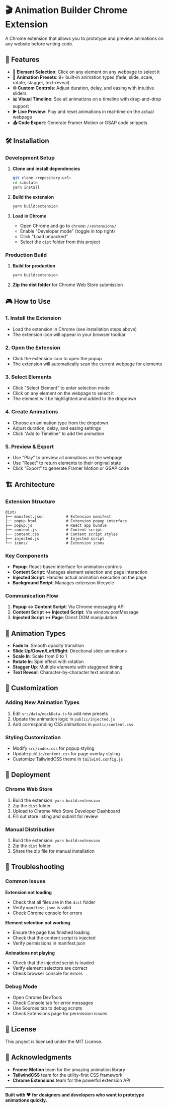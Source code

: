 # 🎬 Animation Builder Chrome Extension

A Chrome extension that allows you to prototype and preview animations on any website before writing code.

## 🚀 Features

- **🎯 Element Selection**: Click on any element on any webpage to select it
- **🎨 Animation Presets**: 9+ built-in animation types (fade, slide, scale, rotate, stagger, text-reveal)
- **⚙️ Custom Controls**: Adjust duration, delay, and easing with intuitive sliders
- **📊 Visual Timeline**: See all animations on a timeline with drag-and-drop support
- **▶️ Live Preview**: Play and reset animations in real-time on the actual webpage
- **📤 Code Export**: Generate Framer Motion or GSAP code snippets

## 🛠️ Installation

### Development Setup

1. **Clone and install dependencies**
   ```bash
   git clone <repository-url>
   cd simulate
   yarn install
   ```

2. **Build the extension**
   ```bash
   yarn build:extension
   ```

3. **Load in Chrome**
   - Open Chrome and go to `chrome://extensions/`
   - Enable "Developer mode" (toggle in top right)
   - Click "Load unpacked"
   - Select the `dist` folder from this project

### Production Build

1. **Build for production**
   ```bash
   yarn build:extension
   ```

2. **Zip the dist folder** for Chrome Web Store submission

## 🎮 How to Use

### 1. Install the Extension
- Load the extension in Chrome (see installation steps above)
- The extension icon will appear in your browser toolbar

### 2. Open the Extension
- Click the extension icon to open the popup
- The extension will automatically scan the current webpage for elements

### 3. Select Elements
- Click "Select Element" to enter selection mode
- Click on any element on the webpage to select it
- The element will be highlighted and added to the dropdown

### 4. Create Animations
- Choose an animation type from the dropdown
- Adjust duration, delay, and easing settings
- Click "Add to Timeline" to add the animation

### 5. Preview & Export
- Use "Play" to preview all animations on the webpage
- Use "Reset" to return elements to their original state
- Click "Export" to generate Framer Motion or GSAP code

## 🏗️ Architecture

### Extension Structure
```
dist/
├── manifest.json          # Extension manifest
├── popup.html             # Extension popup interface
├── popup.js               # React app bundle
├── content.js             # Content script
├── content.css            # Content script styles
├── injected.js            # Injected script
└── icons/                 # Extension icons
```

### Key Components
- **Popup**: React-based interface for animation controls
- **Content Script**: Manages element selection and page interaction
- **Injected Script**: Handles actual animation execution on the page
- **Background Script**: Manages extension lifecycle

### Communication Flow
1. **Popup ↔ Content Script**: Via Chrome messaging API
2. **Content Script ↔ Injected Script**: Via window.postMessage
3. **Injected Script ↔ Page**: Direct DOM manipulation

## 🎨 Animation Types

- **Fade In**: Smooth opacity transition
- **Slide Up/Down/Left/Right**: Directional slide animations
- **Scale In**: Scale from 0 to 1
- **Rotate In**: Spin effect with rotation
- **Stagger Up**: Multiple elements with staggered timing
- **Text Reveal**: Character-by-character text animation

## 🔧 Customization

### Adding New Animation Types
1. Edit `src/data/mockData.ts` to add new presets
2. Update the animation logic in `public/injected.js`
3. Add corresponding CSS animations in `public/content.css`

### Styling Customization
- Modify `src/index.css` for popup styling
- Update `public/content.css` for page overlay styling
- Customize TailwindCSS theme in `tailwind.config.js`

## 🚀 Deployment

### Chrome Web Store
1. Build the extension: `yarn build:extension`
2. Zip the `dist` folder
3. Upload to Chrome Web Store Developer Dashboard
4. Fill out store listing and submit for review

### Manual Distribution
1. Build the extension: `yarn build:extension`
2. Zip the `dist` folder
3. Share the zip file for manual installation

## 🐛 Troubleshooting

### Common Issues

**Extension not loading**
- Check that all files are in the `dist` folder
- Verify `manifest.json` is valid
- Check Chrome console for errors

**Element selection not working**
- Ensure the page has finished loading
- Check that the content script is injected
- Verify permissions in manifest.json

**Animations not playing**
- Check that the injected script is loaded
- Verify element selectors are correct
- Check browser console for errors

### Debug Mode
- Open Chrome DevTools
- Check Console tab for error messages
- Use Sources tab to debug scripts
- Check Extensions page for permission issues

## 📝 License

This project is licensed under the MIT License.

## 🙏 Acknowledgments

- **Framer Motion** team for the amazing animation library
- **TailwindCSS** team for the utility-first CSS framework
- **Chrome Extensions** team for the powerful extension API

---

**Built with ❤️ for designers and developers who want to prototype animations quickly.**
